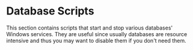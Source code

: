 # Database Scripts

This section contains scripts that start and stop various databases' Windows services. They are useful since usually databases are resource intensive and thus you may want to disable them if you don't need them. 
